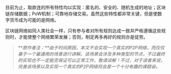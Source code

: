 目前为止，取款连的所有特性均以实现：匿名的、安全的、随机生成的地址；区块链存储数据；PoW机制；可靠地存储交易。虽然这些特性都非常关键，但是使数字货币成为可能的是网络。

区块链网络如同人类社会一样，只有参与者对所有规则达成一致并严格遵循这些规则时，才能使整个网络繁荣发展；否则，制定再多再好的规则亦是徒劳。

> _**原作者注：**由于时间原因，本文不会实现一个真实的P2P网络，而仅仅基于一个最通用的场景进行讲解。该场景会涉及多种类型的节点，不过最终的实现也不一定能否保证可以正常工作，敬请谅解！不过，对于读者来说，完善该场景以及实现一个真实的P2P网络将会是一个十分有趣的课题😆。_



